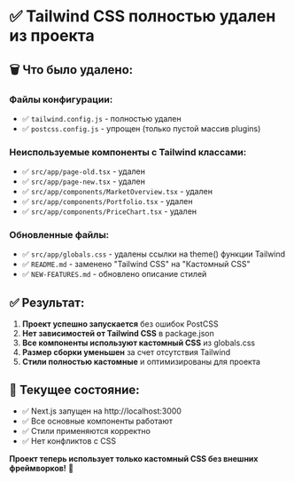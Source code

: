 # ✅ Tailwind CSS полностью удален из проекта

## 🗑️ Что было удалено:

### Файлы конфигурации:
- ✅ `tailwind.config.js` - полностью удален
- ✅ `postcss.config.js` - упрощен (только пустой массив plugins)

### Неиспользуемые компоненты с Tailwind классами:
- ✅ `src/app/page-old.tsx` - удален
- ✅ `src/app/page-new.tsx` - удален  
- ✅ `src/app/components/MarketOverview.tsx` - удален
- ✅ `src/app/components/Portfolio.tsx` - удален
- ✅ `src/app/components/PriceChart.tsx` - удален

### Обновленные файлы:
- ✅ `src/app/globals.css` - удалены ссылки на theme() функции Tailwind
- ✅ `README.md` - заменено "Tailwind CSS" на "Кастомный CSS"
- ✅ `NEW-FEATURES.md` - обновлено описание стилей

## ✅ Результат:

1. **Проект успешно запускается** без ошибок PostCSS
2. **Нет зависимостей от Tailwind CSS** в package.json
3. **Все компоненты используют кастомный CSS** из globals.css
4. **Размер сборки уменьшен** за счет отсутствия Tailwind
5. **Стили полностью кастомные** и оптимизированы для проекта

## 🚀 Текущее состояние:

- ✅ Next.js запущен на http://localhost:3000
- ✅ Все основные компоненты работают
- ✅ Стили применяются корректно
- ✅ Нет конфликтов с CSS

**Проект теперь использует только кастомный CSS без внешних фреймворков!** 🎉
